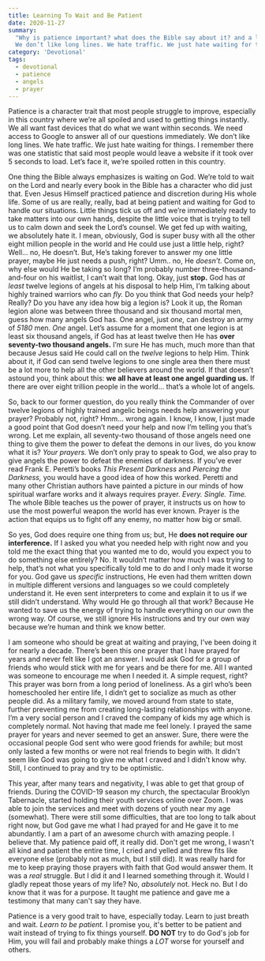 ```yaml
---
title: Learning To Wait and Be Patient
date: 2020-11-27
summary:
  "Why is patience important? what does the Bible say about it? and a little bit about my experience with practicing patience.
  We don’t like long lines. We hate traffic. We just hate waiting for things. I remember there was one statistic that said most people would leave a website if it took over 5 seconds to load. Let’s face it, we’re spoiled rotten in this country."
category: 'Devotional'
tags:
  - devotional
  - patience
  - angels
  - prayer
---
```


Patience is a character trait that most people struggle to improve, especially in this country where we’re all spoiled and used to getting things instantly. We all want fast devices that do what we want within seconds. We need access to Google to answer all of our questions immediately. We don’t like long lines. We hate traffic. We just hate waiting for things. I remember there was one statistic that said most people would leave a website if it took over 5 seconds to load. Let’s face it, we’re spoiled rotten in this country.

One thing the Bible always emphasizes is waiting on God. We’re told to wait on the Lord and nearly every book in the Bible has a character who did just that. Even Jesus Himself practiced patience and discretion during His whole life. Some of us are really, really, bad at being patient and waiting for God to handle our situations. Little things tick us off and we’re immediately ready to take matters into our own hands, despite the little voice that is trying to tell us to calm down and seek the Lord’s counsel. We get fed up with waiting, we absolutely hate it. I mean, obviously, God is super busy with all the other eight million people in the world and He could use just a little help, right? Well... no, He doesn’t. But, He’s taking forever to answer my one little prayer, maybe He just needs a push, right? Umm.. no, He *doesn’t.* Come on, why else would He be taking so long? I’m probably number three-thousand-and-four on his waitlist, I can’t wait that long. Okay, just **stop.** God has *at least* twelve legions of angels at his disposal to help Him, I’m talking about highly trained warriors who can *fly.* Do you think that God needs your help? Really? Do you have any idea how big a legion is? Look it up, the Roman legion alone was between three thousand and six thousand mortal men, guess how many angels God has. One angel, just *one,* can destroy an army of *5180* men. *One* angel. Let’s assume for a moment that one legion is at least six thousand angels, if God has at least twelve then He has **over seventy-two thousand angels.** I’m sure He has much, much more than that because Jesus said He could call on the *twelve* legions to help Him. Think about it, if God can send twelve legions to one single area then there must be a lot more to help all the other believers around the world. If that doesn’t astound you, think about this: **we all have at least one angel guarding us.** If there are over eight trillion people in the world... that’s a whole lot of angels.

So, back to our former question, do you really think the Commander of over twelve legions of highly trained angelic beings needs help answering your prayer? Probably not, right? Hmm... wrong again. I know, I know, I just made a good point that God doesn’t need your help and now I’m telling you that’s wrong. Let me explain, all seventy-two thousand of those angels need one thing to give them the power to defeat the demons in our lives, do you know what it is? *Your prayers.* We don’t only pray to speak to God, we also pray to give angels the power to defeat the enemies of darkness. If you’ve ever read Frank E. Peretti’s books *This Present Darkness* and *Piercing the Darkness,* you would have a good idea of how this worked. Peretti and many other Christian authors have painted a picture in our minds of how spiritual warfare works and it always requires prayer. *Every. Single. Time.* The whole Bible teaches us the power of prayer, it instructs us on how to use the most powerful weapon the world has ever known. Prayer is the action that equips us to fight off any enemy, no matter how big or small.

So yes, God does require one thing from us; but, He **does not require our interference.** If I asked you what you needed help with right now and you told me the exact thing that you wanted me to do, would you expect you to do something else entirely? No. It wouldn’t matter how much I was trying to help, that’s not what you specifically told me to do and I only made it worse for you. God gave us *specific* instructions, He even had them written down in multiple different versions and languages so we could completely understand it. He even sent interpreters to come and explain it to us if we still didn’t understand. Why would He go through all that work? Because He wanted to save us the energy of trying to handle everything on our own the wrong way. Of course, we still ignore His instructions and try our own way because we’re human and think we know better.

I am someone who should be great at waiting and praying, I’ve been doing it for nearly a decade. There’s been this one prayer that I have prayed for years and never felt like I got an answer. I would ask God for a group of friends who would stick with me for years and be there for me. All I wanted was someone to encourage me when I needed it. A simple request, right? This prayer was born from a long period of loneliness.  As a girl who’s been homeschooled her entire life, I didn’t get to socialize as much as other people did. As a military family, we moved around from state to state, further preventing me from creating long-lasting relationships with anyone. I’m a very social person and I craved the company of kids my age which is completely normal. Not having that made me feel lonely. I prayed the same prayer for years and never seemed to get an answer. Sure, there were the occasional people God sent who were good friends for awhile; but most only lasted a few months or were not real friends to begin with. It didn't seem like God was going to give me what I craved and I didn't know why. Still, I continued to pray and try to be optimistic.

This year, after many tears and negativity, I was able to get that group of friends. During the COVID-19 season my church, the spectacular Brooklyn Tabernacle, started holding their youth services online over Zoom. I was able to join  the services and meet with dozens of youth near my age (somewhat). There were still some difficulties, that are too long to talk about right now, but God gave me what I had prayed for and He gave it to me abundantly. I am a part of an awesome church with amazing people. I believe that. My patience paid off, it really did. Don't get me wrong, I wasn't all kind and patient the entire time, I cried and yelled and threw fits like everyone else (probably not as much, but I still did). It was really hard for me to keep praying those prayers with faith that God would answer them. It was a *real* struggle. But I did it and I learned something through it. Would I gladly repeat those years of my life? No, *absolutely* not. Heck no. But I do know that it was for a purpose. It taught me patience and gave me a testimony that many can't say they have.

Patience is a very good trait to have, especially today. Learn to just breath and wait. *Learn to be patient.* I promise you, it's better to be patient and wait instead of trying to fix things yourself. **DO NOT** try to do God's job for Him, you will fail and probably make things a *LOT* worse for yourself and others.
